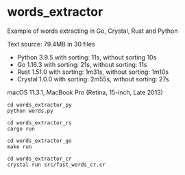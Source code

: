 # words_extractor

Example of words extracting in Go, Crystal, Rust and Python

Text source: 79.4MB in 30 files

- Python 3.9.5 with sorting: 11s, without sorting 10s
- Go 1.16.3 with sorting: 21s, without sorting: 11s
- Rust 1.51.0 with sorting: 1m31s, without sorting: 1m10s
- Crystal 1.0.0 with sorting: 2m55s, without sorting: 27s

macOS 11.3.1, MacBook Pro (Retina, 15-inch, Late 2013)

```
cd words_extractor_py
python words.py

cd words_extractor_rs
cargo run

cd words_extractor_go
make run

cd words_extractor_cr
crystal run src/fast_words_cr.cr
```
